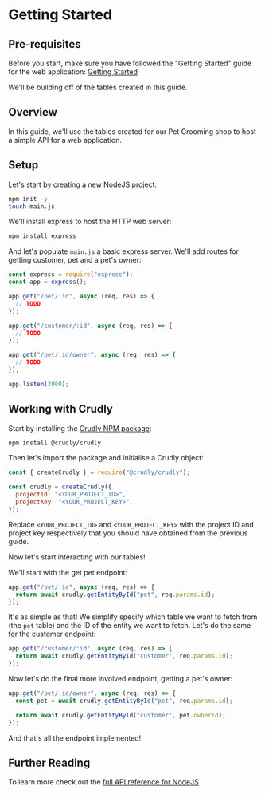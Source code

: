 # Getting Started

## Pre-requisites

Before you start, make sure you have followed the "Getting Started" guide for the web application: [Getting Started](<../Getting%20Started%20(Crudly%20Web).md>)

We'll be building off of the tables created in this guide.

## Overview

In this guide, we'll use the tables created for our Pet Grooming shop to host a simple API for a web application.

## Setup

Let's start by creating a new NodeJS project:

```bash
npm init -y
touch main.js
```

We'll install express to host the HTTP web server:

```bash
npm install express
```

And let's populate `main.js` a basic express server. We'll add routes for getting customer, pet and a pet's owner:

```js
const express = require("express");
const app = express();

app.get("/pet/:id", async (req, res) => {
  // TODO
});

app.get("/customer/:id", async (req, res) => {
  // TODO
});

app.get("/pet/:id/owner", async (req, res) => {
  // TODO
});

app.listen(3000);
```

## Working with Crudly

Start by installing the [Crudly NPM package](https://www.npmjs.com/package/@crudly/crudly):

```bash
npm install @crudly/crudly
```

Then let's import the package and initialise a Crudly object:

```js
const { createCrudly } = require("@crudly/crudly");

const crudly = createCrudly({
  projectId: "<YOUR_PROJECT_ID>",
  projectKey: "<YOUR_PROJECT_KEY>",
});
```

Replace `<YOUR_PROJECT_ID>` and `<YOUR_PROJECT_KEY>` with the project ID and project key respectively that you should have obtained from the previous guide.

Now let's start interacting with our tables!

We'll start with the get pet endpoint:

```js
app.get("/pet/:id", async (req, res) => {
  return await crudly.getEntityById("pet", req.params.id);
});
```

It's as simple as that! We simplify specify which table we want to fetch from (the `pet` table) and the ID of the entity we want to fetch. Let's do the same for the customer endpoint:

```js
app.get("/customer/:id", async (req, res) => {
  return await crudly.getEntityById("customer", req.params.id);
});
```

Now let's do the final more involved endpoint, getting a pet's owner:

```js
app.get("/pet/:id/owner", async (req, res) => {
  const pet = await crudly.getEntityById("pet", req.params.id);

  return await crudly.getEntityById("customer", pet.ownerId);
});
```

And that's all the endpoint implemented!

## Further Reading

To learn more check out the [full API reference for NodeJS](./README.md)
